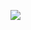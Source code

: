 ![](https://readme-typing-svg.herokuapp.com/?font=Architects+Daughter&color=ED8E34&size=25&lines=Hi👋🏻,+I%27m+Fernando;Front-End+Developer)
